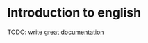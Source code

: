 # Introduction to english

TODO: write [great documentation](http://jacobian.org/writing/great-documentation/what-to-write/)
